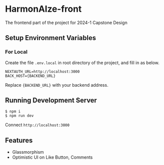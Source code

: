 # HarmonAIze-front

The frontend part of the project for 2024-1 Capstone Design

## Setup Environment Variables

### For Local

Create the file `.env.local` in root directory of the project, and fill in as below.

```
NEXTAUTH_URL=http://localhost:3000
BACK_HOST={BACKEND_URL}
```

Replace `{BACKEND_URL}` with your backend address.

## Running Development Server

```console
$ npm i
$ npm run dev
```

Connect `http://localhost:3000`

## Features

- Glassmorphism
- Optimistic UI on Like Button, Comments
